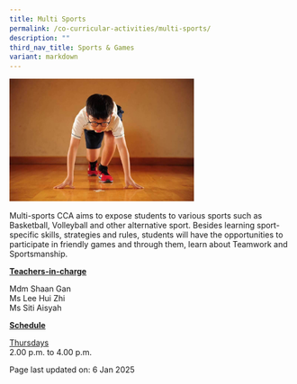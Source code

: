 ```yaml
---
title: Multi Sports
permalink: /co-curricular-activities/multi-sports/
description: ""
third_nav_title: Sports & Games
variant: markdown
---
```

<img style="width: 65%;" src="/images/multi.jpeg">
<p>         

Multi-sports CCA aims to expose students to various sports such as Basketball, Volleyball and other alternative sport. Besides learning sport-specific skills, strategies and rules, students will have the opportunities to participate in friendly games and through them, learn about Teamwork and Sportsmanship.</p>
<p><u><strong>Teachers-in-charge</strong></u></p>
<p>Mdm Shaan Gan<br>
	Ms Lee Hui Zhi<br>
	Ms Siti Aisyah</p>
<p><u><strong>Schedule</strong></u></p>
<p><u>Thursdays</u><br>2.00 p.m. to 4.00 p.m.</p>
<p>Page last updated on: 6 Jan 2025</p>